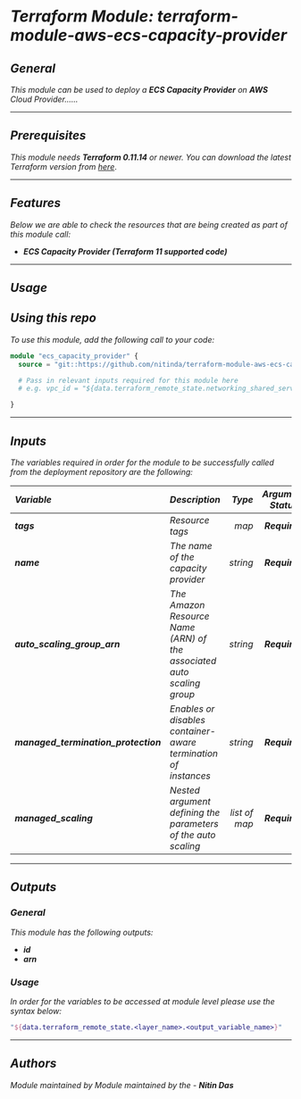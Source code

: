 # _Terraform Module: terraform-module-aws-ecs-capacity-provider_


## _General_

_This module can be used to deploy a_ _**ECS Capacity Provider** on **AWS** Cloud Provider......_


---

## _Prerequisites_

_This module needs **Terraform 0.11.14** or newer._
_You can download the latest Terraform version from_ [_here_](https://www.terraform.io/downloads.html).



---

## _Features_

_Below we are able to check the resources that are being created as part of this module call:_

- _**ECS Capacity Provider (Terraform 11 supported code)**_


---

## _Usage_

## _Using this repo_

_To use this module, add the following call to your code:_

```tf
module "ecs_capacity_provider" {
  source = "git::https://github.com/nitinda/terraform-module-aws-ecs-capacity-provider.git?ref=master"

  # Pass in relevant inputs required for this module here
  # e.g. vpc_id = "${data.terraform_remote_state.networking_shared_services.vpc_id}"

}
```


---

## _Inputs_

_The variables required in order for the module to be successfully called from the deployment repository are the following:_

|**_Variable_** | **_Description_** | **_Type_** | **_Argument Status_** |
|:----|:----|-----:|:---:|
| **_tags_** | _Resource tags_ | _map_ | **_Required_** |
| **_name_** | _The name of the capacity provider_ | _string_ | **_Required_** |
| **_auto\_scaling\_group\_arn_** | _The Amazon Resource Name (ARN) of the associated auto scaling group_ | _string_ | **_Required_** |
| **_managed\_termination\_protection_** | _Enables or disables container-aware termination of instances_ | _string_ | **_Required_** |
| **_managed\_scaling_** | _Nested argument defining the parameters of the auto scaling_ | _list of map_ | **_Required_** |


---


## _Outputs_

### _General_

_This module has the following outputs:_


* **_id_**
* **_arn_**


### _Usage_

_In order for the variables to be accessed at module level please use the syntax below:_


```tf
"${data.terraform_remote_state.<layer_name>.<output_variable_name>}"
```
---



## _Authors_

_Module maintained by Module maintained by the -_ **_Nitin Das_**
